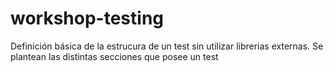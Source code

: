 # workshop-testing

Definición básica de la estrucura de un test sin utilizar librerias externas. Se plantean las distintas secciones que posee un test
